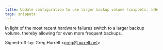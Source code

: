```yaml
---
title: Update configuration to use larger backup volume (snippets, a46c336)
tags: snippets
---
```


In light of the most recent hardware failures switch to a larger backup volume, thereby allowing for even more frequent backups.

Signed-off-by: Greg Hurrell &lt;greg@hurrell.net&gt;
